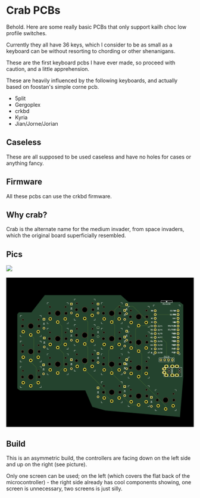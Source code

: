 # Crab PCBs

Behold. Here are some really basic PCBs that only support kailh choc low profile switches.

Currently they all have 36 keys, which I consider to be as small as a keyboard can be without resorting to chording or other shenanigans.

These are the first keyboard pcbs I have ever made, so proceed with caution, and a little apprehension.

These are heavily influenced by the following keyboards, and actually based on foostan's simple corne pcb.

* 5plit
* Gergoplex
* crkbd
* Kyria
* Jian/Jorne/Jorian

## Caseless

These are all supposed to be used caseless and have no holes for cases or anything fancy.

## Firmware

All these pcbs can use the crkbd firmware. 

## Why crab? 
Crab is the alternate name for the medium invader, from space invaders, which the original board superficially resembled.

## Pics
![](crab/crab.png)

![](crab/crab_render.png)

## Build

This is an asymmetric build, the controllers are facing down on the left side and up on the right (see picture).

Only one screen can be used; on the left (which covers the flat back of the microcontroller) - the right side already has cool components showing, one screen is unnecessary, two screens is just silly. 

